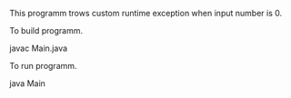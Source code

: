 This programm trows custom runtime exception when input number is 0.

To build programm.

  javac Main.java

To run programm.

  java Main
